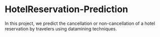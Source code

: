 # HotelReservation-Prediction
In this project, we predict the cancellation or non-cancellation of a hotel reservation by travelers using datamining techniques.
